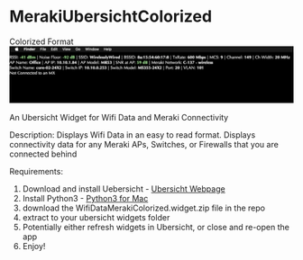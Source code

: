 # MerakiUbersichtColorized

Colorized Format
![Example](/Example.png)

An Ubersicht Widget for Wifi Data and Meraki Connectivity

Description: Displays Wifi Data in an easy to read format. 
Displays connectivity data for any Meraki APs, Switches, or Firewalls that you are connected behind

Requirements:
1. Download and install Uebersicht - [Ubersicht Webpage](http://tracesof.net/uebersicht/)
2. Install Python3 - [Python3 for Mac](https://www.python.org/downloads/mac-osx/)
3. download the WifiDataMerakiColorized.widget.zip file in the repo
4. extract to your ubersicht widgets folder
5. Potentially either refresh widgets in Ubersicht, or close and re-open the app
6. Enjoy!
